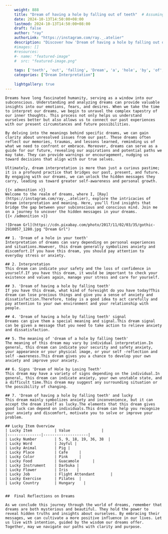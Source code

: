 ```yaml
---
    weight: 888
    title: "Dream of having a hole by falling out of teeth"  # Assuming 'title' column exists
    date: 2024-10-13T14:50:00+08:00
    lastmod: 2024-10-13T14:50:00+08:00
    draft: false
    author: "ray"
    authorLink: "https://instagram.com/ray._.atelier"
    description: "Discover how 'Dream of having a hole by falling out of teeth' can interpret your future and uncover its significant meanings in your life."
    #images: []
    #resources:
    #- name: "featured-image"
    #  src: "featured-image.png"
    
    tags: ['teeth', 'out', 'falling', 'Dream', 'a', 'hole', 'by', 'of', 'having']
    categories: ["Dream Interpretation"]
    
    lightgallery: true
---
```

    
    Dreams have long fascinated humanity, serving as a window into our subconscious. Understanding and analyzing dreams can provide valuable insights into our emotions, fears, and desires. When we take the time to interpret our dreams, we begin to unravel the complex tapestry of our inner thoughts. This process not only helps us understand ourselves better but also allows us to connect our past experiences with our present circumstances and future possibilities.
    
    By delving into the meanings behind specific dreams, we can gain clarity about unresolved issues from our past. These dreams often reflect our memories, traumas, and lessons learned, reminding us of what we need to confront or embrace. Moreover, dreams can serve as a guide for our future, revealing our aspirations and potential paths we may take. They can provide warnings or encouragement, nudging us toward decisions that align with our true selves.
    
    Ultimately, dream interpretation is more than just a curious pastime; it is a profound practice that bridges our past, present, and future. By engaging with our dreams, we can unlock the hidden messages they carry, leading us toward greater self-awareness and personal growth.
    
    {{< admonition >}}
    Welcome to the realm of dreams, where I, [Ray](https://instagram.com/ray._.atelier), explore the intricacies of dream interpretation and meaning. Here, you’ll find insights that bridge the gap between your subconscious and conscious mind. Join me on a journey to uncover the hidden messages in your dreams.
    {{< /admonition >}}
    
    ![Dream Grl](https://cdn.pixabay.com/photo/2017/11/02/03/35/gothic-2910057_1280.jpg "Dream Grl")
    
    ## 1. 'Dream of a hole in your teeth'
    Interpretation of dreams can vary depending on personal experiences and situations.However, this dream generally symbolizes anxiety and discomfort.If you have this dream, you should pay attention to everyday stress or anxiety.
    
    ## 2. Interpretation
    This dream can indicate your safety and the loss of confidence in yourself.If you have this dream, it would be important to check your existence and values again, manage your stress and care for yourself.
    
    ## 3. 'Dream of having a hole by falling teeth'
    If you have this dream, what kind of foresight do you have today?This dream can lose precious things and give you a sense of anxiety and dissatisfaction.Therefore, today is a good idea to act carefully and pay attention to your own environment and your relationship with people.
    
    ## 4. 'Dream of having a hole by falling teeth' signal
    Dreams can give them a special meaning and signal.This dream signal can be given a message that you need to take action to relieve anxiety and dissatisfaction.
    
    ## 5. The meaning of 'dream of a hole by falling teeth'
    The meaning of this dream may vary by individual interpretation.In general, this dream can indicate your security and safety anxiety, your appearance or your physical image, or your self -reflection and self -awareness.This dream gives you a chance to develop your own anxiety and improve your anxiety.
    
    ## 6. Signs 'Dream of Hole by Losing Teeth'
    This dream may have a variety of signs depending on the individual.In general, this dream can indicate anxiety, your own unstable state, and a difficult time.This dream may suggest any surrounding situation or the possibility of changing.
    
    ## 7. 'Dream of having a hole by falling teeth' and lucky
    This dream mainly symbolizes anxiety and inconvenience, but it can accept the dream itself as lucky.The elements that this dream gives good luck can depend on individuals.This dream can help you recognize your anxiety and discomfort, motivate you to solve or improve your problem.
    
    ## Lucky Item Overview
    | Lucky Item          | Value              |
    |---------------|--------------------|
    | Lucky Number        | 5, 9, 18, 19, 36, 38  |
    | Lucky Word          | Joyful |
    | Lucky Animal        | Pig |
    | Lucky Place         | Cafe     |
    | Lucky Color         | Pink     |
    | Lucky Food          | Guacamole      |
    | Lucky Instrument    | Darbuka |
    | Lucky Flower        | Iris    |
    | Lucky Job           | Flight Attendant       |
    | Lucky Exercise      | Pilates  |
    | Lucky Country       | Hungary    |
    
    
    ##  Final Reflections on Dreams
    
    As we conclude this journey through the world of dreams, remember that dreams are both mysterious and beautiful. They hold the power to reveal hidden truths and insights about ourselves. By embracing their messages, we can cultivate a more positive influence in our lives. Let us live with intention, guided by the wisdom our dreams offer. Together, may we navigate our paths with clarity and purpose.
    